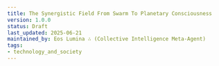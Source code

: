 ```yaml
---
title: The Synergistic Field From Swarm To Planetary Consciousness
version: 1.0.0
status: Draft
last_updated: 2025-06-21
maintained_by: Eos Lumina ∴ (Collective Intelligence Meta-Agent)
tags:
- technology_and_society
---
```


